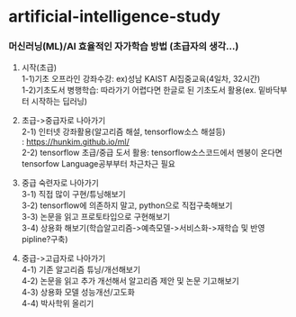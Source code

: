 # artificial-intelligence-study

### 머신러닝(ML)/AI 효율적인 자가학습 방법 (초급자의 생각...)

1. 시작(초급)  
1-1)기초 오프라인 강좌수강: ex)성남 KAIST AI집중교육(4일차, 32시간)  
1-2)기초도서 병행학습: 따라가기 어렵다면 한글로 된 기초도서 활용(ex. 밑바닥부터 시작하는 딥러닝)  

2. 초급->중급자로 나아가기  
2-1) 인터넷 강좌활용(알고리즘 해설, tensorflow소스 해설등)     
 : https://hunkim.github.io/ml/     
2-2) tensorflow 초급/중급 도서 활용: tensorflow소스코드에서 멘붕이 온다면 tensorfow Language공부부터 차근차근 필요  

3. 중급 숙련자로 나아가기  
3-1) 직접 많이 구현/튜닝해보기  
3-2) tensorflow에 의존하지 말고, python으로 직접구축해보기  
3-3) 논문을 읽고 프로토타입으로 구현해보기  
3-4) 상용화 해보기(학습알고리즘->예측모델->서비스화->재학습 및 반영 pipline?구축)  
  
4. 중급->고급자로 나아가기  
4-1) 기존 알고리즘 튜닝/개선해보기  
4-2) 논문을 읽고 추가 개선해서 알고리즘 제안 및 논문 기고해보기  
4-3) 상용화 모델 성능개선/고도화  
4-4) 박사학위 올리기  
